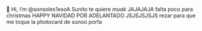  👋 Hi, I’m @sonsoles1esoA
 Sunito te quiere *muak*
 JAJAJAJA falta poco para christmas
 HAPPY NAVIDAD POR ADELANTADO JSJSJSJSJS
 rezar para que me toque la photocard de sunoo porfa
